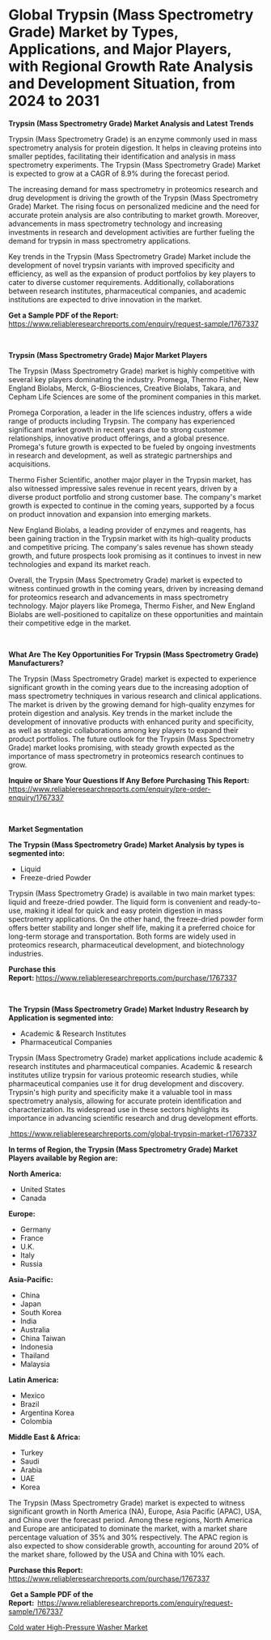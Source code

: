 <p><h1>Global Trypsin (Mass Spectrometry Grade) Market by Types, Applications, and Major Players, with Regional Growth Rate Analysis and Development Situation, from 2024 to 2031</h1></p><p><strong>Trypsin (Mass Spectrometry Grade) Market Analysis and Latest Trends</strong></p>
<p><p>Trypsin (Mass Spectrometry Grade) is an enzyme commonly used in mass spectrometry analysis for protein digestion. It helps in cleaving proteins into smaller peptides, facilitating their identification and analysis in mass spectrometry experiments. The Trypsin (Mass Spectrometry Grade) Market is expected to grow at a CAGR of 8.9% during the forecast period.</p><p>The increasing demand for mass spectrometry in proteomics research and drug development is driving the growth of the Trypsin (Mass Spectrometry Grade) Market. The rising focus on personalized medicine and the need for accurate protein analysis are also contributing to market growth. Moreover, advancements in mass spectrometry technology and increasing investments in research and development activities are further fueling the demand for trypsin in mass spectrometry applications.</p><p>Key trends in the Trypsin (Mass Spectrometry Grade) Market include the development of novel trypsin variants with improved specificity and efficiency, as well as the expansion of product portfolios by key players to cater to diverse customer requirements. Additionally, collaborations between research institutes, pharmaceutical companies, and academic institutions are expected to drive innovation in the market.</p></p>
<p><strong>Get a Sample PDF of the Report:&nbsp;</strong> <a href="https://www.reliableresearchreports.com/enquiry/request-sample/1767337">https://www.reliableresearchreports.com/enquiry/request-sample/1767337</a></p>
<p>&nbsp;</p>
<p><strong>Trypsin (Mass Spectrometry Grade) Major Market Players</strong></p>
<p><p>The Trypsin (Mass Spectrometry Grade) market is highly competitive with several key players dominating the industry. Promega, Thermo Fisher, New England Biolabs, Merck, G-Biosciences, Creative Biolabs, Takara, and Cepham Life Sciences are some of the prominent companies in this market.</p><p>Promega Corporation, a leader in the life sciences industry, offers a wide range of products including Trypsin. The company has experienced significant market growth in recent years due to strong customer relationships, innovative product offerings, and a global presence. Promega's future growth is expected to be fueled by ongoing investments in research and development, as well as strategic partnerships and acquisitions.</p><p>Thermo Fisher Scientific, another major player in the Trypsin market, has also witnessed impressive sales revenue in recent years, driven by a diverse product portfolio and strong customer base. The company's market growth is expected to continue in the coming years, supported by a focus on product innovation and expansion into emerging markets.</p><p>New England Biolabs, a leading provider of enzymes and reagents, has been gaining traction in the Trypsin market with its high-quality products and competitive pricing. The company's sales revenue has shown steady growth, and future prospects look promising as it continues to invest in new technologies and expand its market reach.</p><p>Overall, the Trypsin (Mass Spectrometry Grade) market is expected to witness continued growth in the coming years, driven by increasing demand for proteomics research and advancements in mass spectrometry technology. Major players like Promega, Thermo Fisher, and New England Biolabs are well-positioned to capitalize on these opportunities and maintain their competitive edge in the market.</p></p>
<p>&nbsp;</p>
<p><strong>What Are The Key Opportunities For Trypsin (Mass Spectrometry Grade) Manufacturers?</strong></p>
<p><p>The Trypsin (Mass Spectrometry Grade) market is expected to experience significant growth in the coming years due to the increasing adoption of mass spectrometry techniques in various research and clinical applications. The market is driven by the growing demand for high-quality enzymes for protein digestion and analysis. Key trends in the market include the development of innovative products with enhanced purity and specificity, as well as strategic collaborations among key players to expand their product portfolios. The future outlook for the Trypsin (Mass Spectrometry Grade) market looks promising, with steady growth expected as the importance of mass spectrometry in proteomics research continues to grow.</p></p>
<p><strong>Inquire or Share Your Questions If Any Before Purchasing This Report:</strong> <a href="https://www.reliableresearchreports.com/enquiry/pre-order-enquiry/1767337">https://www.reliableresearchreports.com/enquiry/pre-order-enquiry/1767337</a></p>
<p>&nbsp;</p>
<p><strong>Market Segmentation</strong></p>
<p><strong>The Trypsin (Mass Spectrometry Grade) Market Analysis by types is segmented into:</strong></p>
<p><ul><li>Liquid</li><li>Freeze-dried Powder</li></ul></p>
<p><p>Trypsin (Mass Spectrometry Grade) is available in two main market types: liquid and freeze-dried powder. The liquid form is convenient and ready-to-use, making it ideal for quick and easy protein digestion in mass spectrometry applications. On the other hand, the freeze-dried powder form offers better stability and longer shelf life, making it a preferred choice for long-term storage and transportation. Both forms are widely used in proteomics research, pharmaceutical development, and biotechnology industries.</p></p>
<p><strong>Purchase this Report:&nbsp;</strong><a href="https://www.reliableresearchreports.com/purchase/1767337">https://www.reliableresearchreports.com/purchase/1767337</a></p>
<p>&nbsp;</p>
<p><strong>The Trypsin (Mass Spectrometry Grade) Market Industry Research by Application is segmented into:</strong></p>
<p><ul><li>Academic & Research Institutes</li><li>Pharmaceutical Companies</li></ul></p>
<p><p>Trypsin (Mass Spectrometry Grade) market applications include academic & research institutes and pharmaceutical companies. Academic & research institutes utilize trypsin for various proteomic research studies, while pharmaceutical companies use it for drug development and discovery. Trypsin's high purity and specificity make it a valuable tool in mass spectrometry analysis, allowing for accurate protein identification and characterization. Its widespread use in these sectors highlights its importance in advancing scientific research and drug development efforts.</p></p>
<p><a href="https://www.reliableresearchreports.com/global-trypsin-market-r1767337">&nbsp;https://www.reliableresearchreports.com/global-trypsin-market-r1767337</a></p>
<p><strong>In terms of Region, the Trypsin (Mass Spectrometry Grade) Market Players available by Region are:</strong></p>
<p>
    <p> <strong> North America: </strong>
        <ul>
            <li>United States</li>
            <li>Canada</li>
        </ul>
        </p> 
    <p> <strong> Europe: </strong>
        <ul>
            <li>Germany</li>
            <li>France</li>
            <li>U.K.</li>
            <li>Italy</li>
            <li>Russia</li>
        </ul>
        </p> 
    <p> <strong> Asia-Pacific: </strong>
        <ul>
            <li>China</li>
            <li>Japan</li>
            <li>South Korea</li>
            <li>India</li>
            <li>Australia</li>
            <li>China Taiwan</li>
            <li>Indonesia</li>
            <li>Thailand</li>
            <li>Malaysia</li>
        </ul>
        </p> 
    <p> <strong> Latin America: </strong>
        <ul>
            <li>Mexico</li>
            <li>Brazil</li>
            <li>Argentina Korea</li>
            <li>Colombia</li>
        </ul>
        </p> 
    <p> <strong> Middle East & Africa: </strong>
        <ul>
            <li>Turkey</li>
            <li>Saudi</li>
            <li>Arabia</li>
            <li>UAE</li>
            <li>Korea</li>
        </ul>
    </p>
    </p>
<p><p>The Trypsin (Mass Spectrometry Grade) market is expected to witness significant growth in North America (NA), Europe, Asia Pacific (APAC), USA, and China over the forecast period. Among these regions, North America and Europe are anticipated to dominate the market, with a market share percentage valuation of 35% and 30% respectively. The APAC region is also expected to show considerable growth, accounting for around 20% of the market share, followed by the USA and China with 10% each.</p></p>
<p><strong>Purchase this Report: </strong><a href="https://www.reliableresearchreports.com/purchase/1767337">https://www.reliableresearchreports.com/purchase/1767337</a></p>
<p>&nbsp;<strong>Get a Sample PDF of the Report:&nbsp;&nbsp;</strong><a href="https://www.reliableresearchreports.com/enquiry/request-sample/1767337">https://www.reliableresearchreports.com/enquiry/request-sample/1767337</a></p>
<p><strong></strong></p>
<p><p><a href="https://github.com/guneycigdem35/Market-Research-Report-List-4/blob/main/cold-water-high-pressure-washer-market.md">Cold water High-Pressure Washer Market</a></p></p>